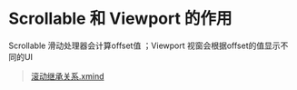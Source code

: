 

# Scrollable 和  Viewport 的作用
Scrollable 滑动处理器会计算offset值 ；Viewport 视窗会根据offset的值显示不同的UI

> [ 滚动继承关系.xmind ](https://github.com/pheromone/Flutter_learn_demo/blob/master/%E6%BB%9A%E5%8A%A8%E7%BB%A7%E6%89%BF%E5%85%B3%E7%B3%BB.xmind)   <br/>

